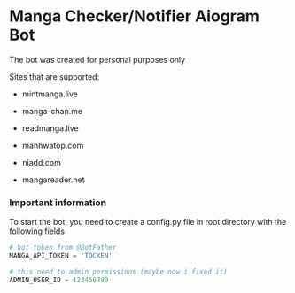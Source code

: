 # Manga Checker/Notifier Aiogram Bot 

The bot was created for personal purposes only

Sites that are supported:

* mintmanga.live

* manga-chan.me

* readmanga.live

* manhwatop.com

* niadd.com

* mangareader.net

### Important information

To start the bot, you need to create a config.py file in root directory with the following fields

```python
# bot token from @BotFather
MANGA_API_TOKEN = 'TOCKEN' 

# this need to admin permissions (maybe now i fixed it)
ADMIN_USER_ID = 123456789
```



